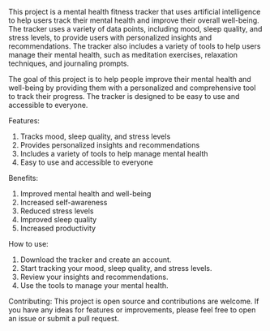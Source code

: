 This project is a mental health fitness tracker that uses artificial intelligence to help users track their mental health and improve their overall well-being. The tracker uses a variety of data points, including mood, sleep quality, and stress levels, to provide users with personalized insights and recommendations. The tracker also includes a variety of tools to help users manage their mental health, such as meditation exercises, relaxation techniques, and journaling prompts.

The goal of this project is to help people improve their mental health and well-being by providing them with a personalized and comprehensive tool to track their progress. The tracker is designed to be easy to use and accessible to everyone.

Features:
1) Tracks mood, sleep quality, and stress levels
2) Provides personalized insights and recommendations
3) Includes a variety of tools to help manage mental health
4) Easy to use and accessible to everyone

Benefits:
1) Improved mental health and well-being
2) Increased self-awareness
3) Reduced stress levels
4) Improved sleep quality
5) Increased productivity

How to use:
1) Download the tracker and create an account.
2) Start tracking your mood, sleep quality, and stress levels.
3) Review your insights and recommendations.
4) Use the tools to manage your mental health.

Contributing:
This project is open source and contributions are welcome. If you have any ideas for features or improvements, please feel free to open an issue or submit a pull request.
